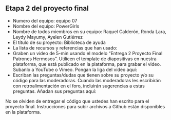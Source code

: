 ## Etapa 2 del proyecto final

- Numero del equipo: equipo 07
- Nombre del equipo: PowerGirls
- Nombre de todos miembros en su equipo: Raquel Calderón, Ronda Lara, Leydy Mayumy, Ayelen Gutiérrez
- El título de su proyecto: Biblioteca de ayuda 
- La lista de recursos y referencias que han usado: 
- Graben un video de 5-min usando el modelo “Entrega 2 Proyecto Final Patrones Hermosos”. Utilicen el template de diapositivas en nuestra plataforma, que está publicado en la plataforma, para grabar el video. Subanlo a YouTube o Vimeo. Pongan la liga del vídeo aquí: 
- Escriban las preguntas/dudas que tienen sobre su proyecto y/o su código para las moderadoras. Cuando las moderadoras les escribirán con retroalimentación en el foro, incluirán sugerencias a estas preguntas. Añadan sus preguntas aquí:

No se olviden de entregar el código que ustedes han escrito para el proyecto final. Instrucciones para subir archivos a Github están disponibles en la plataforma.
